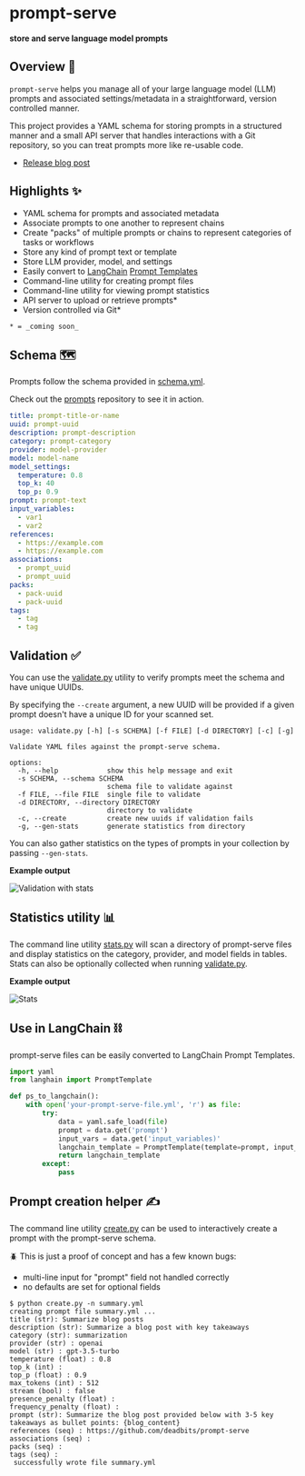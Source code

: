 # prompt-serve
**store and serve language model prompts**

## Overview 📖
`prompt-serve` helps you manage all of your large language model (LLM) prompts and associated settings/metadata in a straightforward, version controlled manner. 

This project provides a YAML schema for storing prompts in a structured manner and a small API server that handles interactions with a Git repository, so you can treat prompts more like re-usable code. 

* [Release blog post](https://deadbits.substack.com/p/the-prompt-serve-schema)

## Highlights ✨
* YAML schema for prompts and associated metadata
* Associate prompts to one another to represent chains
* Create "packs" of multiple prompts or chains to represent categories of tasks or workflows
* Store any kind of prompt text or template
* Store LLM provider, model, and settings
* Easily convert to [LangChain](https://github.com/hwcase17/langchain) [Prompt Templates](https://python.langchain.com/docs/modules/model_io/prompts/prompt_templates/)
* Command-line utility for creating prompt files
* Command-line utility for viewing prompt statistics
* API server to upload or retrieve prompts*
* Version controlled via Git*

`* = _coming soon_`

## Schema 🗺️
Prompts follow the schema provided in [schema.yml](schema.yml). 

Check out the [prompts](prompts/) repository to see it in action. 

```yaml
title: prompt-title-or-name
uuid: prompt-uuid
description: prompt-description
category: prompt-category
provider: model-provider
model: model-name
model_settings:
  temperature: 0.8
  top_k: 40
  top_p: 0.9
prompt: prompt-text
input_variables:
  - var1
  - var2
references:
  - https://example.com
  - https://example.com
associations:
  - prompt_uuid
  - prompt_uuid
packs:
  - pack-uuid
  - pack-uuid
tags:
  - tag
  - tag
```

## Validation ✅
You can use the [validate.py](validate.py) utility to verify prompts meet the schema and have unique UUIDs. 

By specifying the `--create` argument, a new UUID will be provided if a given prompt doesn't have a unique ID for your scanned set.

```
usage: validate.py [-h] [-s SCHEMA] [-f FILE] [-d DIRECTORY] [-c] [-g]

Validate YAML files against the prompt-serve schema.

options:
  -h, --help            show this help message and exit
  -s SCHEMA, --schema SCHEMA
                        schema file to validate against
  -f FILE, --file FILE  single file to validate
  -d DIRECTORY, --directory DIRECTORY
                        directory to validate
  -c, --create          create new uuids if validation fails
  -g, --gen-stats       generate statistics from directory

```

You can also gather statistics on the types of prompts in your collection by passing `--gen-stats`.

**Example output**

![Validation with stats](/assets/validate-with-stats.png)

## Statistics utility 📊
The command line utility [stats.py](stats.py) will scan a directory of prompt-serve files and display statistics on the category, provider, and model fields in tables. 
Stats can also be optionally collected when running [validate.py](validate.py).

**Example output**

![Stats](/assets/stats-cli.png)

## Use in LangChain ⛓️
prompt-serve files can be easily converted to LangChain Prompt Templates.

```python
import yaml
from langhain import PromptTemplate

def ps_to_langchain():
    with open('your-prompt-serve-file.yml', 'r') as file:
        try:
            data = yaml.safe_load(file)
            prompt = data.get('prompt')
            input_vars = data.get('input_variables)'
            langchain_template = PromptTemplate(template=prompt, input_variables=input_vars)
            return langchain_template
        except:
            pass
```

## Prompt creation helper ✍️
The command line utility [create.py](create.py) can be used to interactively create a prompt with the prompt-serve schema. 

🪲 This is just a proof of concept and has a few known bugs:
* multi-line input for "prompt" field not handled correctly
* no defaults are set for optional fields

```
$ python create.py -n summary.yml
creating prompt file summary.yml ...
title (str): Summarize blog posts
description (str): Summarize a blog post with key takeaways
category (str): summarization
provider (str) : openai
model (str) : gpt-3.5-turbo
temperature (float) : 0.8
top_k (int) : 
top_p (float) : 0.9
max_tokens (int) : 512
stream (bool) : false
presence_penalty (float) : 
frequency_penalty (float) : 
prompt (str): Summarize the blog post provided below with 3-5 key takeaways as bullet points: {blog_content}
references (seq) : https://github.com/deadbits/prompt-serve
associations (seq) : 
packs (seq) : 
tags (seq) : 
 successfully wrote file summary.yml
```
